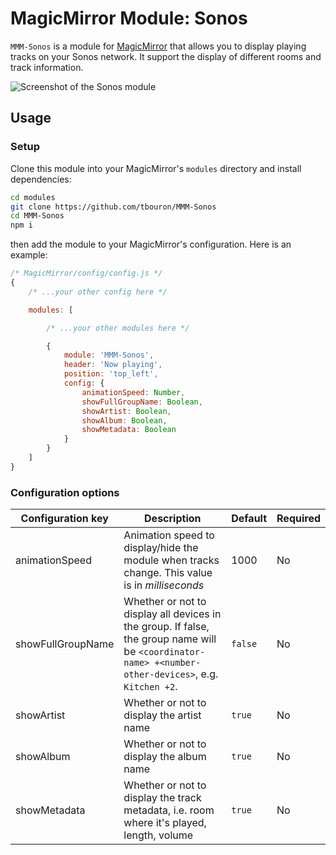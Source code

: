 # MagicMirror Module: Sonos

`MMM-Sonos` is a module for [MagicMirror](https://github.com/MichMich/MagicMirror) that allows you to display playing tracks on your Sonos network.
It support the display of different rooms and track information.

![Screenshot of the Sonos module](./screenshot.png)

## Usage

### Setup

Clone this module into your MagicMirror's `modules` directory and install dependencies:

```sh
cd modules
git clone https://github.com/tbouron/MMM-Sonos
cd MMM-Sonos
npm i
```

then add the module to your MagicMirror's configuration. Here is an example:

```javascript
/* MagicMirror/config/config.js */
{
    /* ...your other config here */

    modules: [

        /* ...your other modules here */

        {
            module: 'MMM-Sonos',
            header: 'Now playing',
            position: 'top_left',
            config: {
                animationSpeed: Number,
                showFullGroupName: Boolean,
                showArtist: Boolean,
                showAlbum: Boolean,
                showMetadata: Boolean
            }
        }
    ]
}
```

### Configuration options

| Configuration key | Description | Default | Required |
| --- | --- | --- | --- |
| animationSpeed | Animation speed to display/hide the module when tracks change. This value is in _milliseconds_ | 1000 | No |
| showFullGroupName | Whether or not to display all devices in the group. If false, the group name will be `<coordinator-name> +<number-other-devices>`, e.g. `Kitchen +2`. | `false` | No |
| showArtist | Whether or not to display the artist name | `true` | No |
| showAlbum | Whether or not to display the album name | `true` | No |
| showMetadata | Whether or not to display the track metadata, i.e. room where it's played, length, volume | `true` | No |
